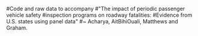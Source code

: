 #Code and raw data to accompany
#"The impact of periodic passenger vehicle safety
#inspection programs on roadway fatalities:
#Evidence from U.S. states using panel data"
#~ Acharya, AitBihiOuali, Matthews and Graham.

